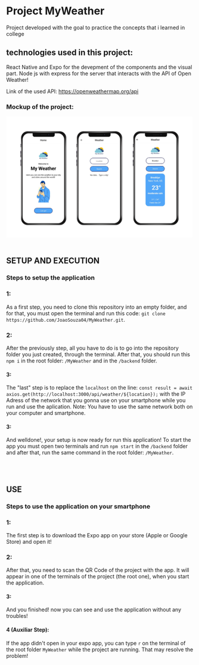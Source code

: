 # Project MyWeather
Project developed with the goal to practice the concepts that i learned in college

## technologies used in this project:

React Native and Expo for the devepment of the components and the visual part. Node js with express for the server that interacts with the API of Open Weather!

Link of the used API:
https://openweathermap.org/api

### Mockup of the project:<br>
<img src="assets/images/mockup.png" alt="Texto Alternativo" width="500" height="325" />
<br>
<br>

## SETUP AND EXECUTION
### Steps to setup the application

### 1:

As a first step, you need to clone this repository into an empty folder, and for that, you must open the terminal and run this code: `git clone https://github.com/JoaoSouza04/MyWeather.git`.

### 2:

After the previously step, all you have to do is to go into the repository folder you just created, through the terminal. After that, you should run this `npm i` in the root folder: `/MyWeather` and in the `/backend` folder.

#### 3:

The "last" step is to replace the `localhost` on the line: 
`const result = await axios.get(http://localhost:3000/api/weather/${location});` with the IP Adress of the network that you gonna use on your smartphone while you run and use the aplication. Note: You have to use the same network both on your computer and smartphone. 


#### 3:

And welldone!, your setup is now ready for run this application! To start the app you must open two terminals and run `npm start` in the `/backend` folder and after that, run the same command in the root folder: `/MyWeather`.

<br>
<br>

## USE
### Steps to use the application on your smartphone

### 1:

The first step is to download the Expo app on your store (Apple or Google Store) and open it!

### 2:

After that, you need to scan the QR Code of the project with the app. It will appear in one of the terminals of the project (the root one), when you start the application.

#### 3:

And you finished! now you can see and use the application without any troubles!

#### 4 (Auxiliar Step):

If the app didn't open in your expo app, you can type `r` on the terminal of the root folder `MyWeather` while the project are running. That may resolve the problem!


